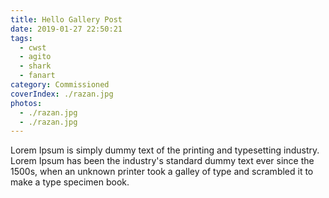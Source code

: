 ```yaml
---
title: Hello Gallery Post
date: 2019-01-27 22:50:21
tags: 
  - cwst
  - agito
  - shark
  - fanart
category: Commissioned
coverIndex: ./razan.jpg
photos: 
  - ./razan.jpg
  - ./razan.jpg
---
```


<!-- TODO: define post header properies -->

Lorem Ipsum is simply dummy text of the printing and typesetting industry. Lorem Ipsum has been the industry's standard dummy text ever since the 1500s, when an unknown printer took a galley of type and scrambled it to make a type specimen book.

<!-- ![Razan](./razan.jpg) -->

<!-- 
Post Template

---
title: Agito Fanart | Maverick_IV
date: 2018-10-26 22:50:21
tags:
  - cwst
  - agito
  - shark
  - fanart
categories: Commissioned
cover_index: /img/450x450/maverick_IV.jpg
photos: /img/asset/maverick_IV.jpg
--- -->
